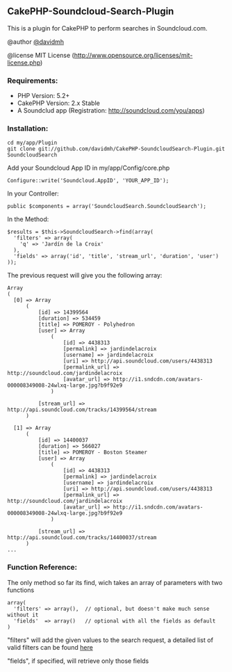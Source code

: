 ## CakePHP-Soundcloud-Search-Plugin

This is a plugin for CakePHP to perform searches in Soundcloud.com.

@author [@davidmh](http://twitter.com/davidmh)

@license MIT License (http://www.opensource.org/licenses/mit-license.php)

### Requirements:

* PHP Version: 5.2+
* CakePHP Version: 2.x Stable
* A Soundclud app (Registration: http://soundcloud.com/you/apps)


### Installation:

    cd my/app/Plugin
    git clone git://github.com/davidmh/CakePHP-SoundcloudSearch-Plugin.git SoundcloudSearch

Add your Soundcloud App ID in my/app/Config/core.php

    Configure::write('Soundcloud.AppID', 'YOUR_APP_ID');

In your Controller:

    public $components = array('SoundcloudSearch.SoundcloudSearch');

In the Method:

    $results = $this->SoundcloudSearch->find(array(
      'filters' => array(
        'q' => 'Jardín de la Croix'
      ),
      'fields' => array('id', 'title', 'stream_url', 'duration', 'user')
    ));

The previous request will give you the following array:

    Array
    (
      [0] => Array
          (
              [id] => 14399564
              [duration] => 534459
              [title] => POMEROY - Polyhedron
              [user] => Array
                  (
                      [id] => 4438313
                      [permalink] => jardindelacroix
                      [username] => jardindelacroix
                      [uri] => http://api.soundcloud.com/users/4438313
                      [permalink_url] => http://soundcloud.com/jardindelacroix
                      [avatar_url] => http://i1.sndcdn.com/avatars-000008349008-24wlxq-large.jpg?b9f92e9
                  )

              [stream_url] => http://api.soundcloud.com/tracks/14399564/stream
          )

      [1] => Array
          (
              [id] => 14400037
              [duration] => 566027
              [title] => POMEROY - Boston Steamer
              [user] => Array
                  (
                      [id] => 4438313
                      [permalink] => jardindelacroix
                      [username] => jardindelacroix
                      [uri] => http://api.soundcloud.com/users/4438313
                      [permalink_url] => http://soundcloud.com/jardindelacroix
                      [avatar_url] => http://i1.sndcdn.com/avatars-000008349008-24wlxq-large.jpg?b9f92e9
                  )

              [stream_url] => http://api.soundcloud.com/tracks/14400037/stream
          )
    ...



### Function Reference:

The only method so far its find, wich takes an array of parameters with two functions

    array(
      'filters' => array(),  // optional, but doesn't make much sense without it
      'fields'  => array()   // optional with all the fields as default
    )

"filters" will add the given values to the search request, a detailed list of valid filters can be found [here](http://developers.soundcloud.com/docs/api/tracks)

"fields", if specified, will retrieve only those fields
